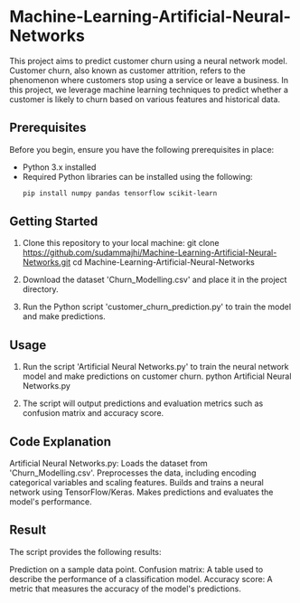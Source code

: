# Machine-Learning-Artificial-Neural-Networks

This project aims to predict customer churn using a neural network model. Customer churn, also known as customer attrition, refers to the phenomenon where customers stop using a service or leave a business. In this project, we leverage machine learning techniques to predict whether a customer is likely to churn based on various features and historical data.

## Prerequisites

Before you begin, ensure you have the following prerequisites in place:

- Python 3.x installed
- Required Python libraries can be installed using the following:
  ```bash
  pip install numpy pandas tensorflow scikit-learn

## Getting Started 

1. Clone this repository to your local machine:
   git clone https://github.com/sudammajhi/Machine-Learning-Artificial-Neural-Networks.git
   cd Machine-Learning-Artificial-Neural-Networks

2. Download the dataset 'Churn_Modelling.csv' and place it in the project directory.

3. Run the Python script 'customer_churn_prediction.py' to train the model and make predictions.

## Usage

1. Run the script 'Artificial Neural Networks.py' to train the neural network model and make predictions on customer churn.
   python Artificial Neural Networks.py

2. The script will output predictions and evaluation metrics such as confusion matrix and accuracy score.

## Code Explanation


Artificial Neural Networks.py:
Loads the dataset from 'Churn_Modelling.csv'.
Preprocesses the data, including encoding categorical variables and scaling features.
Builds and trains a neural network using TensorFlow/Keras.
Makes predictions and evaluates the model's performance.

## Result

The script provides the following results:

Prediction on a sample data point.
Confusion matrix: A table used to describe the performance of a classification model.
Accuracy score: A metric that measures the accuracy of the model's predictions.
